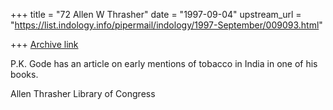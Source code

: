 +++
title = "72 Allen W Thrasher"
date = "1997-09-04"
upstream_url = "https://list.indology.info/pipermail/indology/1997-September/009093.html"

+++
[Archive link](https://list.indology.info/pipermail/indology/1997-September/009093.html)

P.K. Gode has an article on early mentions of tobacco in India
in one of his books.

Allen Thrasher
Library of Congress





